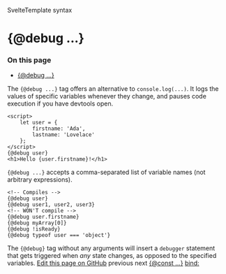 SvelteTemplate syntax

# {@debug ...}

### On this page

- [{@debug ...}](https://svelte.dev/docs/svelte/</docs/svelte/@debug>)

The `{@debug ...}` tag offers an alternative to `console.log(...)`. It logs the values of specific variables whenever they change, and pauses code execution if you have devtools open.

```
<script>
	let user = {
		firstname: 'Ada',
		lastname: 'Lovelace'
	};
</script>
{@debug user}
<h1>Hello {user.firstname}!</h1>
```

`{@debug ...}` accepts a comma-separated list of variable names (not arbitrary expressions).

```
<!-- Compiles -->
{@debug user}
{@debug user1, user2, user3}
<!-- WON'T compile -->
{@debug user.firstname}
{@debug myArray[0]}
{@debug !isReady}
{@debug typeof user === 'object'}
```

The `{@debug}` tag without any arguments will insert a `debugger` statement that gets triggered when _any_ state changes, as opposed to the specified variables.
[ Edit this page on GitHub](https://svelte.dev/docs/svelte/<https:/github.com/sveltejs/svelte/edit/main/documentation/docs/03-template-syntax/10-@debug.md>)
previous next
[{@const ...}](https://svelte.dev/docs/svelte/</docs/svelte/@const>) [bind:](https://svelte.dev/docs/svelte/</docs/svelte/bind>)
